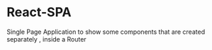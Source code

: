 # React-SPA
Single Page Application to show some components that are created separately , inside a Router 
